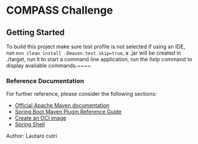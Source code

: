 # COMPASS Challenge

## Getting Started
To build this project make sure test profile is not selected if using an IDE, run `mvn clean install -Dmaven.test.skip=true`, a .jar will be created in ./target, run it to start a command line application, run the *help* command to display available commands.~~~~

### Reference Documentation
For further reference, please consider the following sections:

* [Official Apache Maven documentation](https://maven.apache.org/guides/index.html)
* [Spring Boot Maven Plugin Reference Guide](https://docs.spring.io/spring-boot/docs/3.3.0/maven-plugin/reference/html/)
* [Create an OCI image](https://docs.spring.io/spring-boot/docs/3.3.0/maven-plugin/reference/html/#build-image)
* [Spring Shell](https://spring.io/projects/spring-shell)

Author: Lautaro cutri